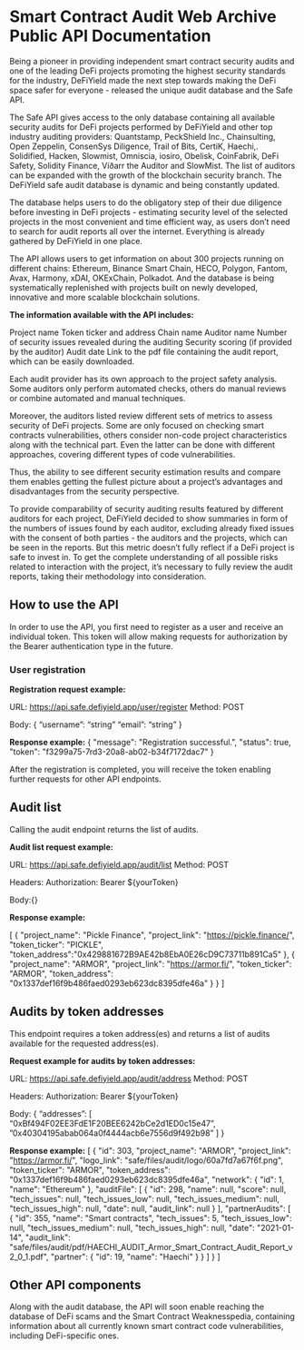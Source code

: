 # Smart Contract Audit Web Archive Public API Documentation

Being a pioneer in providing independent smart contract security audits and one of the leading DeFi projects promoting the highest security standards for the industry, DeFiYield made the next step towards making the DeFi space safer for everyone - released the unique audit database and the Safe API.  

The Safe API gives access to the only database containing all available security audits for DeFi projects performed by DeFiYield and other top industry auditing providers: Quantstamp, PeckShield Inc., Chainsulting, Open Zeppelin, ConsenSys Diligence, Trail of Bits, CertiK, Haechi,. Solidified, Hacken, Slowmist, Omniscia, iosiro, Obelisk, CoinFabrik, DeFi Safety,  Solidity Finance, Víðarr the Auditor and SlowMist. The list of auditors can be expanded with the growth of the blockchain security branch. The DeFiYield safe audit database is dynamic and being constantly updated.

The database helps users to do the obligatory step of their due diligence before investing in DeFi projects - estimating security level of the selected projects in the most convenient and time efficient way, as users don’t need to search for audit reports all over the internet. Everything is already gathered by DeFiYield in one place. 

The API allows users to get information on about 300 projects running on different chains: Ethereum, Binance Smart Chain, HECO, Polygon, Fantom, Avax, Harmony, xDAI, OKExChain, Polkadot. And the database is being systematically replenished with projects built on newly developed, innovative and more scalable blockchain solutions.  

**The information available with the API includes:**

Project name
Token ticker and address
Chain name
Auditor name
Number of security issues revealed during the auditing
Security scoring (if provided by the auditor)
Audit date 
Link to the pdf file containing the audit report, which can be easily downloaded.

Each audit provider has its own approach to the project safety analysis. Some auditors only perform automated checks, others do manual reviews or combine automated and manual techniques.

Moreover, the auditors listed review different sets of metrics to assess security of DeFi projects. Some are only focused on checking smart contracts vulnerabilities, others consider non-code project characteristics along with the technical part. Even the latter can be done with different approaches, covering different types of code vulnerabilities.  

Thus, the ability to see different security estimation results and compare them enables getting the fullest picture about a project’s advantages and disadvantages from the security perspective.

To provide comparability of security auditing results featured by different auditors for each project, DeFiYield decided to show summaries in form of the numbers of issues found by each auditor, excluding already fixed issues with the consent of both parties - the auditors and the projects, which can be seen in the reports. But this metric doesn’t fully reflect if a DeFi project is safe to invest in. To get the complete understanding of all possible risks related to interaction with the project, it’s necessary to fully review the audit reports, taking their methodology into consideration.  

## How to use the API 

In order to use the API, you first need to register as a user and receive an individual token. This token will allow making requests for authorization by the Bearer authentication type in the future.


### User registration

**Registration request example:**

URL: https://api.safe.defiyield.app/user/register
Method: POST

Body:
{
  “username”: “string”
  “email”: “string”
}

**Response example:** 
{
  "message": "Registration successful.",
  "status": true,
  "token": "f3299a75-7rd3-20a8-ab02-b34f7172dac7"
}


After the registration is completed, you will receive the token enabling further requests for other API endpoints.


## Audit list

Calling the audit endpoint returns the list of audits.

**Audit list request example:**

URL: https://api.safe.defiyield.app/audit/list
Method: POST

Headers:
Authorization: Bearer ${yourToken}

Body:{}


**Response example:** 

[
  {
"project_name": "Pickle Finance",
"project_link": "https://pickle.finance/",
"token_ticker": "PICKLE",
"token_address":"0x429881672B9AE42b8EbA0E26cD9C73711b891Ca5"
   },
   {
     "project_name": "ARMOR",
     "project_link": "https://armor.fi/",
     "token_ticker": "ARMOR",
     "token_address": "0x1337def16f9b486faed0293eb623dc8395dfe46a"
    }
  }
]


## Audits by token addresses

This endpoint requires a token address(es) and returns a list of audits available for the requested address(es).


**Request example for audits by token addresses:**

URL: https://api.safe.defiyield.app/audit/address
Method: POST

Headers:
Authorization: Bearer ${yourToken}

Body:
{
  “addresses”: [
      “0xBf494F02EE3FdE1F20BEE6242bCe2d1ED0c15e47”,
      ”0x40304195abab064a0f4444acb6e7556d9f492b98”
  ]
}


**Response example:** 
 [
   {
    "id": 303,
    "project_name": "ARMOR",
    "project_link": "https://armor.fi/",
    "logo_link": "safe/files/audit/logo/60a7fd7a67f6f.png",
    "token_ticker": "ARMOR",
    "token_address": "0x1337def16f9b486faed0293eb623dc8395dfe46a",
    "network": {
      "id": 1,
      "name": "Ethereum"
    },
    "auditFile": [
      {
        "id": 298,
        "name": null,
        "score": null,
        "tech_issues": null,
        "tech_issues_low": null,
        "tech_issues_medium": null,
        "tech_issues_high": null,
        "date": null,
        "audit_link": null
      }
    ],
    "partnerAudits": [
      {
        "id": 355,
        "name": "Smart contracts",
        "tech_issues": 5,
        "tech_issues_low": null,
        "tech_issues_medium": null,
        "tech_issues_high": null,
        "date": "2021-01-14",
        "audit_link": "safe/files/audit/pdf/HAECHI_AUDIT_Armor_Smart_Contract_Audit_Report_v2_0_1.pdf",
        "partner": {
          "id": 19,
          "name": "Haechi"
        }
      }
    ]
  }
]


## Other API components

Along with the audit database, the API will soon enable reaching the database of DeFi scams and the Smart Contract Weaknesspedia, containing information about all currently known smart contract code vulnerabilities, including DeFi-specific ones.  




